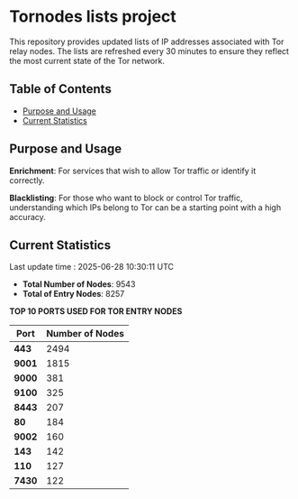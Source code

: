 # Tornodes lists project

This repository provides updated lists of IP addresses associated with Tor relay nodes. The lists are refreshed every 30 minutes to ensure they reflect the most current state of the Tor network.

## Table of Contents

- [Purpose and Usage](#purpose-and-usage)
- [Current Statistics](#current-statistics)


## Purpose and Usage

**Enrichment**: For services that wish to allow Tor traffic or identify it correctly.

**Blacklisting**: For those who want to block or control Tor traffic, understanding which IPs belong to Tor can be a starting point with a high accuracy.

## Current Statistics

Last update time : 2025-06-28 10:30:11 UTC

- **Total Number of Nodes**: 9543
- **Total of Entry Nodes**: 8257

**TOP 10 PORTS USED FOR TOR ENTRY NODES**

| **Port** | **Number of Nodes** |
|------|-----------------|
| **443**   | 2494  |
| **9001**   | 1815  |
| **9000**   | 381  |
| **9100**   | 325  |
| **8443**   | 207  |
| **80**   | 184  |
| **9002**   | 160  |
| **143**   | 142  |
| **110**   | 127  |
| **7430**   | 122  |

